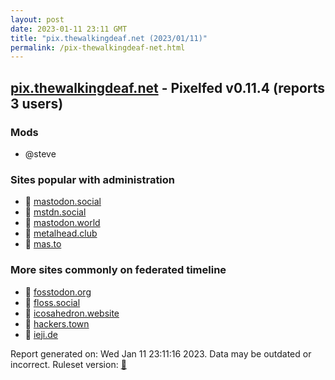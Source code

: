 ```yaml
---
layout: post
date: 2023-01-11 23:11 GMT
title: "pix.thewalkingdeaf.net (2023/01/11)"
permalink: /pix-thewalkingdeaf-net.html
---
```



## [pix.thewalkingdeaf.net](https://pix.thewalkingdeaf.net) - Pixelfed v0.11.4 (reports 3 users)

### Mods
 * @steve

### Sites popular with administration

* 🐘 [mastodon.social](/mastodon-social.html)
* 🐘 [mstdn.social](/mstdn-social.html)
* 🐘 [mastodon.world](/mastodon-world.html)
* 🐘 [metalhead.club](/metalhead-club.html)
* 🐘 [mas.to](/mas-to.html)

### More sites commonly on federated timeline

* 🐘 [fosstodon.org](/fosstodon-org.html)
* 🐘 [floss.social](/floss-social.html)
* 🐘 [icosahedron.website](/icosahedron-website.html)
* 🐘 [hackers.town](/hackers-town.html)
* 🐘 [ieji.de](/ieji-de.html)

Report generated on: Wed Jan 11 23:11:16 2023. Data may be outdated or incorrect.
Ruleset version: [🧁](/version-cupcake)
